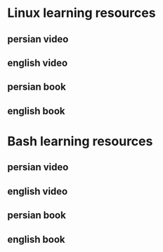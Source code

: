 # Linux learning resources

## persian video

## english video

## persian book

## english book


# Bash learning resources

## persian video

## english video

## persian book

## english book